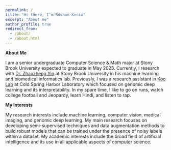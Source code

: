 ```yaml
---
permalink: /
title: "Hi there, I'm Roshan Kenia"
excerpt: "About me"
author_profile: true
redirect_from: 
  - /about/
  - /about.html
---
```



**About Me**

I am a senior undergraduate Computer Science & Math major at Stony Brook University expected to graduate in May 2023. Currently, I research with [Dr. Zhaozheng Yin](https://www3.cs.stonybrook.edu/~zyin/index.htm) at Stony Brook University in his machine learning and biomedical informatics lab. Previously, I was a research assistant in [Koo Lab](https://koolab.cshl.edu/) at Cold Spring Harbor Laboratory which focused on genomic deep learning and its interpretability. In my spare time, I like to go on runs, watch college football and Jeopardy, learn Hindi, and listen to rap.

**My Interests**

My research interests include machine learning, computer vision, medical imaging, and genomic deep learning. My main research focuses on developing semi-supervised techniques and data augmentation methods to build robust models that can be trained under the presence of noisy labels within a dataset. My academic interests include the broad field of artificial intelligence and its use in all applicable aspects of computer science.